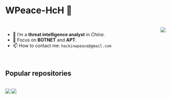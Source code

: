 # WPeace-HcH 👋
<br/>
<img align="right" src="https://github-readme-stats.vercel.app/api?username=WPeace-HcH&show_icons=true&icon_color=FAAF00&text_color=718096&theme=radical&hide=prs,contribs" />  

- 🌱 I’m a **threat intelligence analyst** in *China*.  
- 🔭 Focus on **BOTNET** and **APT**.  
- 📫 How to contact me: `hackinwpeace@gmail.com`  
<br/>

## Popular repositories
<br/>
<a href="https://github.com/WPeace-HcH/ElfDumper">
  <img align="left" src="https://github-readme-stats.vercel.app/api/pin?username=WPeace-HcH&repo=ElfDumper&title_color=fff&icon_color=79ff97&text_color=9f9f9f&bg_color=151515" />
</a>  
<a href="https://github.com/WPeace-HcH/SysNR-FuncFinder">
  <img align="left" src="https://github-readme-stats.vercel.app/api/pin?username=WPeace-HcH&repo=SysNR-FuncFinder&title_color=fff&icon_color=79ff97&text_color=9f9f9f&bg_color=151515" />
</a>  


<!--
**WPeace-HcH/WPeace-HcH** is a ✨ _special_ ✨ repository because its `README.md` (this file) appears on your GitHub profile.
Here are some ideas to get you started:
- 🔭 I’m currently working on ...
- 🌱 I’m currently learning ...
- 👯 I’m looking to collaborate on ...
- 🤔 I’m looking for help with ...
- 💬 Ask me about ...
- 📫 How to reach me: ...
- 😄 Pronouns: ...
- ⚡ Fun fact: ...
-->
